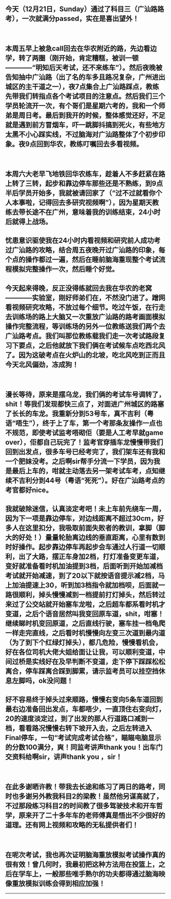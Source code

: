 <!-- 
.. link: 
.. description: 
.. tags: other
.. date: 2014/12/21 11:34:57
.. title: road-test
.. slug: road-test
-->

## 今天（12月21日，Sunday）通过了科目三（广汕路路考），一次就满分passed，实在是喜出望外！
<br/>


## 本周五早上被急call回去在华农附近的路，先边看边学，转了两圈（刚开始，肯定糟糕，被训一顿————“明知后天考试，还不来练车”）。然后夜晚被告知抽中广汕路（出了名的车多且路况复杂，广州进出城区的主干道之一），夜7点集合上广汕路踩点，教练先带我们转指点各个考试项目的注意点。然后我们三个学员轮流开一次，有个哥们是星期六考的，我和一个师弟是周日考。最后到我开的时候，整体感觉还好，不足就是遇到前方冒烟车，吓一跳脚抖搞到死火，有些地方太黑不小心踩实线，不过脑海对广汕路整体了个初步印象。夜9点回到华农，教练叮嘱回去多看视频。

<br/>

## 本周六大老早飞地铁回华农练车，趁着人不多赶紧在路上转了三转，起步和靠边停车那些还是不熟练，到9点半后学员开始多，我就被请回家了（“过不过就看你个人本事啦，记得回去多研究视频啊”），因为星期天教练去带长途不在广州，意味着我的训练结束，24小时后就得上战场。

## 忧患意识驱使我在24小时内看视频和研究前人成功考过广汕路的攻略，结合周五夜晚开过广汕路的印象，每个点的操作都过一遍，然后在睡前脑海重现整个考试流程模拟完整操作一次，然后睡个好觉。

## 今天起来得晚，反正没得练就回去我在华农的老窝————实验室，刚好师弟们在，不然没门进了。蹭网看视频研究攻略，不放过每个细节。吃过午饭，在行走去训练场的路上大脑又一次重放广汕路的路考画面模拟操作完整流程，等训练场的另外一位教练送我们两个去广汕路考点。我们叫那位教练载我们走一次考试路段复习下要点，之后他就放下我们俩在考试候车点吃西北风了。因为这破考点在火炉山的北坡，吃北风吃到正而且今天北风偏劲，冻成狗！

 <!-- TEASER_END -->

<br/>

## 漫长等待，原来是摆乌龙，我们俩的考试车号调转了，shit！等我们发现都快三点了，对面进广州城区的路塞了长长的车龙。我重新分到53号车，真不吉利（粤语“唔生”），终于上了车，第一个考那条友操作一点也不规范，即使考试监考唔砌佢（要是人工考早就game over），佢都自己玩完了！监考官穿插车龙慢慢带我们回到出发点，很多车号已经考完了，我们架车还有我和一个肥妹没考。之后啊sir帮手分流一下学员，因为我是最后上车的，咁就主动落去另一架考试车考，点知继续不吉利分到44号（粤语“死死”）。好在广汕路考点的考官都好nice。

## 我就破除迷信，认真淡定考吧！未上车前先绕车一周，因为下一项是靠边停车，对边线距离不超过30cm，好多人在这里扣分，我吸取前面失败者的教训，拿脚（脚大的好处！）量量轮胎离边线的垂直距离，心里有数到时好操作。起步靠边停车再起步会车通过人行道一切顺利，出了大路，摆正车身加2档，打灯准备变更车道，变好就准备看时机加油提到3档，后面听到开始加减档考试就开始减速，到了20以下就按语音提示减2档，马上加油提速上30，听到加3档指令就加档呗，后面就一路很顺利，掉头慢慢减到一档提前打灯掉头，然后转过来过了公交站就开始塞车龙啦，之后超车都系看时机才变道，之后个语音居然叫我变回原车道，shit，咁塞！继续睇时机变回原道，之后直线行驶，塞车挂一档龟爬一样走完直线，之后看时机慢慢向左变三次道到最内道（为了到下个红绿灯掉头），都几危险，慢慢看机会，好在各位司机大佬大姐给面让让我，可以顺利变道，中间过桥是实线好在及早判断不变道，走下停下踩踩松松离合，停车踩离合踩到脚累，请示监考员可以挂空挡休息左脚吗，ok没问题！

## 好不容易终于掉头过来顺路，慢慢右变向5条车道回到最右边准备回出发点，车都唔少，一直顶住右变向灯，20的速度淡定过，到了出发的那人行道路口减到一档，看看路况慢慢右转下坡开入去，之后左转进入Final停车，一句“考试完成考试合格”，瞄瞄电脑显示的分数100满分，爽！同监考讲声thank you！出车门交资料给啊sir，讲声thank you ，sir！

<br/>

## 在此多谢晒许教！带我去长途和练习了两日的路考，同时也多谢另外教我科目2的梁教！虽然他另谋高就了，不过那段练习科目2的时间教了很多驾驶技术和开车哲学，原来开了二十多年车的老师傅真是悟出不少很好的道理。还有网上视频和攻略的无私提供者们！

<br/>

## 在呢次考试，我也再次证明脑海重放模拟考试操作真的很有效！曾几何时，我最初把这种方法用在投篮上，之后在学车上，一般那些唯手熟尔的功夫都得通过脑海映像重放模拟训练会得到相应加强！


 * * *
